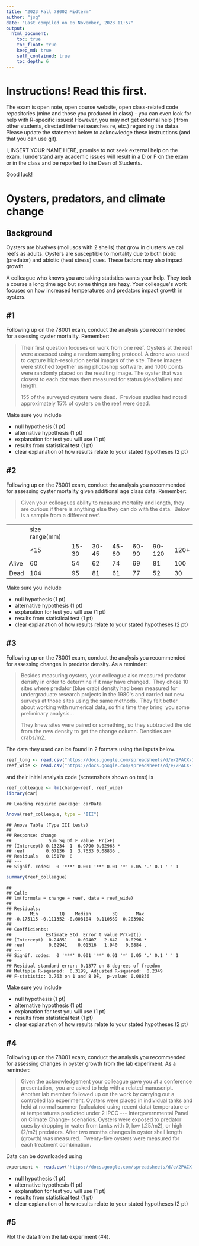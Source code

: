 ```yaml
---
title: "2023 Fall 78002 Midterm"
author: "jsg"
date: "Last compiled on 06 November, 2023 11:57"
output:
  html_document:
    toc: true
    toc_float: true
    keep_md: true
    self_contained: true
    toc_depth: 6
---
```


# Instructions! Read this first.

The exam is open note, open course website, open class-related code
repositories (mine and those you produced in class) - you can even look
for help with R-specific issues! However, you may not get external help
( from other students, directed internet searches re, etc.) regarding
the dataa. Please update the statement below to acknowledge these
instructions (and that you can use git).

I, INSERT YOUR NAME HERE, promise to not seek external help on the exam.
I understand any academic issues will result in a D or F on the exam or
in the class and be reported to the Dean of Students.

Good luck!

# Oysters, predators, and climate change

## Background

Oysters are bivalves (molluscs with 2 shells) that grow in clusters we
call reefs as adults. Oysters are susceptible to mortality due to both
biotic (predator) and abiotic (heat stress) cues. These factors may also
impact growth.

A colleague who knows you are taking statistics wants your help. They
took a course a long time ago but some things are hazy. Your colleague's
work focuses on how increased temperatures and predators impact growth
in oysters.

## #1

Following up on the 78001 exam, conduct the analysis you recommended for
assessing oyster mortality. Remember:

> Their first question focuses on work from one reef. Oysters at the
> reef were assessed using a random sampling protocol. A drone was used
> to capture high-resolution aerial images of the site. These images
> were stitched together using photoshop software, and 1000 points were
> randomly placed on the resulting image. The oyster that was closest to
> each dot was then measured for status (dead/alive) and length.
>
> 155 of the surveyed oysters were dead.  Previous studies had noted
> approximately 15% of oysters on the reef were dead.  

Make sure you include

-   null hypothesis (1 pt)
-   alternative hypothesis (1 pt)
-   explanation for test you will use (1 pt)
-   results from statistical test (1 pt)
-   clear explanation of how results relate to your stated hypotheses (2
    pt)

## #2

Following up on the 78001 exam, conduct the analysis you recommended for
assessing oyster mortality given additional age class data. Remember:

> Given your colleagues ability to measure mortality and length, they
> are curious if there is anything else they can do with the data. 
> Below is a sample from a different reef.  

|       |                |       |       |       |       |        |      |
|-------|----------------|-------|-------|-------|-------|--------|------|
|       | size range(mm) |       |       |       |       |        |      |
|       | \<15           | 15-30 | 30-45 | 45-60 | 60-90 | 90-120 | 120+ |
| Alive | 60             | 54    | 62    | 74    | 69    | 81     | 100  |
| Dead  | 104            | 95    | 81    | 61    | 77    | 52     | 30   |

Make sure you include

-   null hypothesis (1 pt)
-   alternative hypothesis (1 pt)
-   explanation for test you will use (1 pt)
-   results from statistical test (1 pt)
-   clear explanation of how results relate to your stated hypotheses (2
    pt)

## #3

Following up on the 78001 exam, conduct the analysis you recommended for
assessing changes in predator density. As a reminder:

> Besides measuring oysters, your colleague also measured predator
> density in order to determine if it may have changed.  They chose 10
> sites where predator (blue crab) density had been measured for
> undergraduate research projects in the 1980's and carried out new
> surveys at those sites using the same methods.  They felt better about
> working with numerical data, so this time they bring  you some
> preliminary analysis...
>
> They knew sites were paired or something, so they subtracted the old
> from the new density to get the change column. Densities are crabs/m2.

The data they used can be found in 2 formats using the inputs below.


```r
reef_long <- read.csv("https://docs.google.com/spreadsheets/d/e/2PACX-1vSTXRWNfzYrCmCnEYXoeGdgD-uhaXph4XFNwzZdMOTuk9sLUtWVVp91YaBcATCfoAQ4rNgfE4nar5Yj/pub?gid=2007431006&single=true&output=csv", stringsAsFactors = T)
reef_wide <- read.csv("https://docs.google.com/spreadsheets/d/e/2PACX-1vQK9toq6hztnK3E5roPGO66eofkrjhhnIHfM29UDPXuhQ6w4cAIuswfGsuVBTG7B7dcJ6S2utEQsKZw/pub?gid=1962481186&single=true&output=csv", stringsAsFactors = T)
```

and their initial analysis code (screenshots shown on test) is


```r
reef_colleague <- lm(change~reef, reef_wide)
library(car)
```

```
## Loading required package: carData
```

```r
Anova(reef_colleague, type = "III")
```

```
## Anova Table (Type III tests)
## 
## Response: change
##              Sum Sq Df F value  Pr(>F)  
## (Intercept) 0.13234  1  6.9790 0.02963 *
## reef        0.07136  1  3.7633 0.08836 .
## Residuals   0.15170  8                  
## ---
## Signif. codes:  0 '***' 0.001 '**' 0.01 '*' 0.05 '.' 0.1 ' ' 1
```

```r
summary(reef_colleague)
```

```
## 
## Call:
## lm(formula = change ~ reef, data = reef_wide)
## 
## Residuals:
##       Min        1Q    Median        3Q       Max 
## -0.175115 -0.111352 -0.008104  0.110569  0.203982 
## 
## Coefficients:
##             Estimate Std. Error t value Pr(>|t|)  
## (Intercept)  0.24851    0.09407   2.642   0.0296 *
## reef         0.02941    0.01516   1.940   0.0884 .
## ---
## Signif. codes:  0 '***' 0.001 '**' 0.01 '*' 0.05 '.' 0.1 ' ' 1
## 
## Residual standard error: 0.1377 on 8 degrees of freedom
## Multiple R-squared:  0.3199,	Adjusted R-squared:  0.2349 
## F-statistic: 3.763 on 1 and 8 DF,  p-value: 0.08836
```

Make sure you include

-   null hypothesis (1 pt)
-   alternative hypothesis (1 pt)
-   explanation for test you will use (1 pt)
-   results from statistical test (1 pt)
-   clear explanation of how results relate to your stated hypotheses (2
    pt)

## #4

Following up on the 78001 exam, conduct the analysis you recommended for
assessing changes in oyster growth from the lab experiment. As a
reminder:

> Given the acknowledgement your colleague gave you at a conference
> presentation,  you are asked to help with a related manuscript. 
> Another lab member followed up on the work by carrying out a
> controlled lab experiment. Oysters were placed in individual tanks and
> held at normal summer (calculated using recent data) temperature or at
> temperatures predicted under 2 IPCC --- Intergovernmental Panel on
> Climate Change- scenarios. Oysters were exposed to predator cues by
> dropping in water from tanks with 0, low (.25/m2), or high (2/m2)
> predators. After two months changes in oyster shell length (growth)
> was measured.  Twenty-five oysters were measured for each treatment
> combination.  

Data can be downloaded using


```r
experiment <- read.csv("https://docs.google.com/spreadsheets/d/e/2PACX-1vRXgAuynB8tusTIkEc93S0Az-dNBvWC8hxj3co4N2907P9wqbmnYBV8SK0GVYaY7ILUdDXQQngVs_Hn/pub?gid=157339363&single=true&output=csv", stringsAsFactors = T)
```

-   null hypothesis (1 pt)
-   alternative hypothesis (1 pt)
-   explanation for test you will use (1 pt)
-   results from statistical test (1 pt)
-   clear explanation of how results relate to your stated hypotheses (2
    pt)

## #5

Plot the data from the lab experiment (#4).
